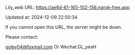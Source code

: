 Lily_web URL: https://ae6d-61-165-102-156.ngrok-free.app

Updated at: 2024-12-09 22:50:34

If you cannot open this URL, the server might be down.

Please contact: 

goley04@foxmail.com Or Wechat:GL_yeaH